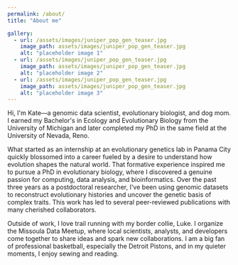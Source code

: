 ```yaml
---
permalink: /about/
title: "About me"

gallery:
  - url: /assets/images/juniper_pop_gen_teaser.jpg
    image_path: assets/images/juniper_pop_gen_teaser.jpg
    alt: "placeholder image 1"
  - url: /assets/images/juniper_pop_gen_teaser.jpg
    image_path: assets/images/juniper_pop_gen_teaser.jpg
    alt: "placeholder image 2"
  - url: /assets/images/juniper_pop_gen_teaser.jpg
    image_path: assets/images/juniper_pop_gen_teaser.jpg
    alt: "placeholder image 3"
---
```


Hi, I'm Kate—a genomic data scientist, evolutionary biologist, and dog mom. I earned my Bachelor's in Ecology and Evolutionary Biology from the University of Michigan and later completed my PhD in the same field at the University of Nevada, Reno.

What started as an internship at an evolutionary genetics lab in Panama City quickly blossomed into a career fueled by a desire to understand how evolution shapes the natural world. That formative experience inspired me to pursue a PhD in evolutionary biology, where I discovered a genuine passion for computing, data analysis, and bioinformatics. Over the past three years as a postdoctoral researcher, I've been using genomic datasets to reconstruct evolutionary histories and uncover the genetic basis of complex traits. This work has led to several peer-reviewed publications with many cherished collaborators. 

Outside of work, I love trail running with my border collie, Luke. I organize the Missoula Data Meetup, where local scientists, analysts, and developers come together to share ideas and spark new collaborations. I am a big fan of professional basketball, especially the Detroit Pistons, and in my quieter moments, I enjoy sewing and reading.

